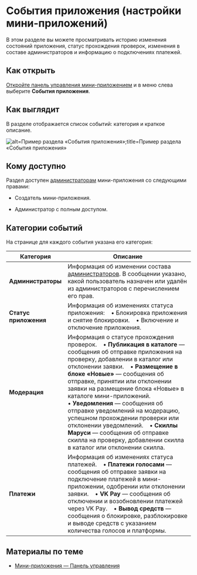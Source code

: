 
<!-- ---
title: 'Мини-приложения | Панель управления | События приложения'
is_hidden: false
is_search_available: true
menu: 'main_menu'
visible_to_search_robots: true
meta_description: 
redirect_to: 
lang: ru
--- -->

<!-- Редакцией проверено -->

# События приложения (настройки мини-приложений)

В этом разделе вы можете просматривать историю изменения состояний приложения, статус прохождения проверок, изменения в составе администраторов и информацию о подключениях платежей.

## Как открыть

[Откройте панель управления мини-приложением](./overview.md) и в меню слева выберите **События приложения**.

## Как выглядит

В разделе отображается список событий: категория и краткое описание.

<!--exclusions/_images/mini-apps/settings/history/history-page.png -->
![alt=Пример раздела «События приложения»;title=Пример раздела «События приложения»](2f031189b4383c71432d3071527879aa8bf35afbc9653eb221d49c9d "7514834193962740637")

## Кому доступно

Раздел доступен [администраторам](mini-apps/settings/managers) мини-приложения со следующими правами:

* Создатель мини-приложения.

* Администратор с полным доступом.

## Категории событий

На странице для каждого события указана его категория:

|Категория|Описание|
|---|---|
|**Администраторы**| Информация об изменении состава [администраторов](mini-apps/settings/managers). В сообщении указано, какой пользователь назначен или удалён из администраторов с перечислением его прав. |
|**Статус приложения**|Информация об изменениях статуса приложения: &#x0d;&#x0a; &nbsp;&nbsp; &bullet;&nbsp;Блокировка приложения и снятие блокировки. &#x0d;&#x0a; &nbsp;&nbsp; &bullet;&nbsp;Включение и отключение приложения.|
|**Модерация**|Информация о статусе прохождения проверок. &#x0d;&#x0a; &nbsp;&nbsp; &bullet;&nbsp;**Публикация в каталоге** — сообщения об отправке приложения на проверку, добавлении в каталог или отклонении заявки. &#x0d;&#x0a; &nbsp;&nbsp; &bullet;&nbsp;**Размещение в блоке «Новые»** — сообщения об отправке, принятии или отклонении заявки на размещение блока «Новые» в каталоге мини-приложений.<!-- &#x0d;&#x0a; &nbsp;&nbsp; &bullet;&nbsp;**Архив O D R** — сообщения об отправке на проверку, успешном прохождении проверки или отклонении архива.-->&#x0d;&#x0a; &nbsp;&nbsp; &bullet;&nbsp;**Уведомления** — сообщения об отправке уведомлений на модерацию, успешном прохождении проверки или отклонении уведомлений. &#x0d;&#x0a; &nbsp;&nbsp; &bullet;&nbsp;**Скиллы Маруси** — сообщения об отправке скилла на проверку, добавлении скилла в каталог или отклонении скилла.|
|**Платежи**|Информация об изменениях статуса платежей. &#x0d;&#x0a; &nbsp;&nbsp; &bullet;&nbsp;**Платежи голосами** — сообщения об отправке заявки на подключение платежей в мини-приложении, одобрении или отклонении заявки.&#x0d;&#x0a; &nbsp;&nbsp; &bullet;&nbsp;**VK Pay** — сообщения об отключении и возобновлении платежей через VK Pay. &#x0d;&#x0a; &nbsp;&nbsp; &bullet;&nbsp;**Вывод средств** — сообщения о блокировке, разблокировке и выводе средств с указанием количества голосов и платформы.|

## Материалы по теме

* [Мини-приложения — Панель управления](./overview.md)
